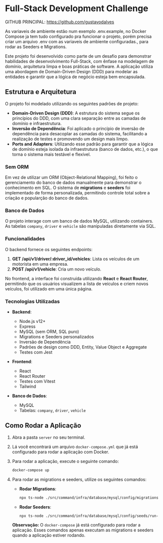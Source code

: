 
# Full-Stack Development Challenge

GITHUB PRINCIPAL: https://github.com/gustavodalves

As variaveis de ambiente estão num exemplo .env.example, no Docker Compose ja tem tudo configurado pra funcionar o projeto, porém precisa criar um arquivo .env com as variaveis de ambiente configuradas., para rodar as Seeders e Migrations.

Este projeto foi desenvolvido como parte de um desafio para demonstrar habilidades de desenvolvimento Full-Stack, com ênfase na modelagem de domínio, arquitetura limpa e boas práticas de software. A aplicação utiliza uma abordagem de Domain-Driven Design (DDD) para modelar as entidades e garantir que a lógica de negócio esteja bem encapsulada.

## Estrutura e Arquitetura

O projeto foi modelado utilizando os seguintes padrões de projeto:

- **Domain-Driven Design (DDD)**: A estrutura do sistema segue os princípios do DDD, com uma clara separação entre as camadas de domínio e infraestrutura.
- **Inversão de Dependência**: Foi aplicado o princípio de inversão de dependência para desacoplar as camadas do sistema, facilitando a realização de testes e promovendo um design mais limpo.
- **Ports and Adapters**: Utilizando esse padrão para garantir que a lógica de domínio esteja isolada da infraestrutura (banco de dados, etc.), o que torna o sistema mais testável e flexível.

### Sem ORM

Em vez de utilizar um ORM (Object-Relational Mapping), foi feito o gerenciamento do banco de dados manualmente para demonstrar o conhecimento em SQL. O sistema de **migrations** e **seeders** foi implementado de forma personalizada, permitindo controle total sobre a criação e popularção do banco de dados.

### Banco de Dados

O projeto interage com um banco de dados MySQL, utilizando containers. As tabelas `company`, `driver` e `vehicle` são manipuladas diretamente via SQL.

### Funcionalidades

O backend fornece os seguintes endpoints:

1. **GET /api/v1/driver/:driver_id/vehicles**: Lista os veículos de um motorista em uma empresa.
2. **POST /api/v1/vehicle**: Cria um novo veículo.

No frontend, a interface foi construída utilizando **React** e **React Router**, permitindo que os usuários visualizem a lista de veículos e criem novos veículos, foi utilizado em uma única página.

### Tecnologias Utilizadas

- **Backend**:
  - Node.js v12+
  - Express
  - MySQL (sem ORM, SQL puro)
  - Migrations e Seeders personalizados
  - Inversão de Dependência
  - Padrões de design como DDD, Entity, Value Object e Aggregate
  - Testes com Jest

- **Frontend**:
  - React
  - React Router
  - Testes com Vitest
  - Tailwind

- **Banco de Dados**:
  - MySQL
  - Tabelas: `company`, `driver`, `vehicle`

## Como Rodar a Aplicação

1. Abra a pasta `server` no seu terminal.
2. Lá você encontrará um arquivo `docker-compose.yml` que já está configurado para rodar a aplicação com Docker.
3. Para rodar a aplicação, execute o seguinte comando:

   ```bash
   docker-compose up
   ```

4. Para rodar as migrations e seeders, utilize os seguintes comandos:

   - **Rodar Migrations**:

     ```bash
     npx ts-node ./src/command/infra/database/mysql/config/migrations/create-migration.ts
     ```

   - **Rodar Seeders**:

     ```bash
     npx ts-node ./src/command/infra/database/mysql/config/seeds/run-seeds.ts
     ```

   **Observação:** O `docker-compose` já está configurado para rodar a aplicação. Esses comandos apenas executam as migrations e seeders quando a aplicação estiver rodando.
